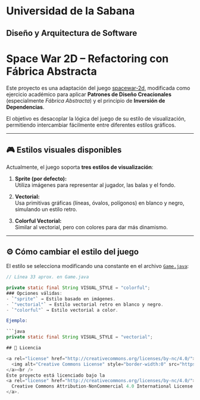 # Universidad de la Sabana

## Diseño y Arquitectura de Software

# Space War 2D – Refactoring con Fábrica Abstracta

Este proyecto es una adaptación del juego [spacewar-2d](https://github.com/ekaputra07/spacewar-2d), modificada como ejercicio académico para aplicar **Patrones de Diseño Creacionales** (especialmente _Fábrica Abstracta_) y el principio de **Inversión de Dependencias**.

El objetivo es desacoplar la lógica del juego de su estilo de visualización, permitiendo intercambiar fácilmente entre diferentes estilos gráficos.

---

## 🎮 Estilos visuales disponibles

Actualmente, el juego soporta **tres estilos de visualización**:

1. **Sprite (por defecto):**  
   Utiliza imágenes para representar al jugador, las balas y el fondo.

2. **Vectorial:**  
   Usa primitivas gráficas (líneas, óvalos, polígonos) en blanco y negro, simulando un estilo retro.

3. **Colorful Vectorial:**  
   Similar al vectorial, pero con colores para dar más dinamismo.

---

## ⚙️ Cómo cambiar el estilo del juego

El estilo se selecciona modificando una constante en el archivo [`Game.java`](src/main/java/com/balitechy/spacewar/main/Game.java):

````java
// Línea 33 aprox. en Game.java

private static final String VISUAL_STYLE = "colorful";
### Opciones válidas:
- `"sprite"` → Estilo basado en imágenes.
- `"vectorial"` → Estilo vectorial retro en blanco y negro.
- `"colorful"` → Estilo vectorial a color.

Ejemplo:

```java
private static final String VISUAL_STYLE = "vectorial";

## 📄 Licencia

<a rel="license" href="http://creativecommons.org/licenses/by-nc/4.0/">
  <img alt="Creative Commons License" style="border-width:0" src="https://i.creativecommons.org/l/by-nc/4.0/88x31.png" />
</a><br />
Este proyecto está licenciado bajo la
<a rel="license" href="http://creativecommons.org/licenses/by-nc/4.0/">
  Creative Commons Attribution-NonCommercial 4.0 International License
</a>.

````
